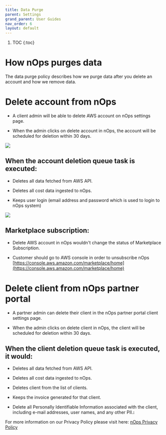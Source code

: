 ```yaml
---
title: Data Purge
parent: Settings
grand_parent: User Guides
nav_order: 6
layout: default
---
```



1. TOC
{:toc}

**How nOps purges data**
========================

The data purge policy describes how we purge data after you delete an account and how we remove data.

**Delete account from nOps**
============================

* A client admin will be able to delete AWS account on nOps settings page.
    
* When the admin clicks on delete account in nOps, the account will be scheduled for deletion within 30 days.
    

[![](https://nops-b92747f563e0.intercom-attachments-7.com/i/o/306169838/fbc56554d1582ab1e8c90756/4yegi0VwyG_SN7QXO6S0NuULHRX5n2HCFTQoXHGEc-l4RUIDLdRUhzuKGLE47EY9gJhTM4MmFSRZmYMgNPZ6jSnwCWG70JAocG-uVQBOrmimFROAWbKmCiACf7A3QpoVaSq1X4J-?expires=1619020800&signature=fdd78313d569140af4ac98211a5a14654c541d342af2ac20bfbd903a3a243952)](https://nops-b92747f563e0.intercom-attachments-7.com/i/o/306169838/fbc56554d1582ab1e8c90756/4yegi0VwyG_SN7QXO6S0NuULHRX5n2HCFTQoXHGEc-l4RUIDLdRUhzuKGLE47EY9gJhTM4MmFSRZmYMgNPZ6jSnwCWG70JAocG-uVQBOrmimFROAWbKmCiACf7A3QpoVaSq1X4J-?expires=1619020800&signature=fdd78313d569140af4ac98211a5a14654c541d342af2ac20bfbd903a3a243952)

**When the account deletion queue task is executed:**
-----------------------------------------------------

* Deletes all data fetched from AWS API.
    
* Deletes all cost data ingested to nOps.
    
* Keeps user login (email address and password which is used to login to nOps system)
    

[![](https://nops-b92747f563e0.intercom-attachments-7.com/i/o/306168195/ecc5de773d640ee77bd1cd74/U2vii1drLCAUJiJIoO7VVhmE-xaC0-c6xob4DiwDpf3EBOqAAUcDG8rUQiW1o6Pd31eWl5-upy6oJkEENigu9oyfdtKNcI4m03TN_-QKg5_lCtkGYuxkCvjs5DOX0Y4qUy3OJFar?expires=1619020800&signature=681879bb902614c7b7d32ed842a421d83b2a747f04e5c919217016f92c76bd0e)](https://nops-b92747f563e0.intercom-attachments-7.com/i/o/306168195/ecc5de773d640ee77bd1cd74/U2vii1drLCAUJiJIoO7VVhmE-xaC0-c6xob4DiwDpf3EBOqAAUcDG8rUQiW1o6Pd31eWl5-upy6oJkEENigu9oyfdtKNcI4m03TN_-QKg5_lCtkGYuxkCvjs5DOX0Y4qUy3OJFar?expires=1619020800&signature=681879bb902614c7b7d32ed842a421d83b2a747f04e5c919217016f92c76bd0e)

**Marketplace subscription:**
-----------------------------

* Delete AWS account in nOps wouldn't change the status of Marketplace Subscription.
    
* Customer should go to AWS console in order to unsubscribe nOps [https://console.aws.amazon.com/marketplace/home](https://console.aws.amazon.com/marketplace/home)
    

**Delete client from nOps partner portal**
==========================================

* A partner admin can delete their client in the nOps partner portal client settings page.
    
* When the admin clicks on delete client in nOps, the client will be scheduled for deletion within 30 days.
    

**When the client deletion queue task is executed, it would:**
--------------------------------------------------------------

* Deletes all data fetched from AWS API.
    
* Deletes all cost data ingested to nOps.
    
* Deletes client from the list of clients.
    
* Keeps the invoice generated for that client.
    
* Delete all Personally Identifiable Information associated with the client, including e-mail addresses, user names, and any other PII.**:**
    

For more information on our Privacy Policy please visit here: [nOps Privacy Policy](https://nops.io/privacy-policy/)